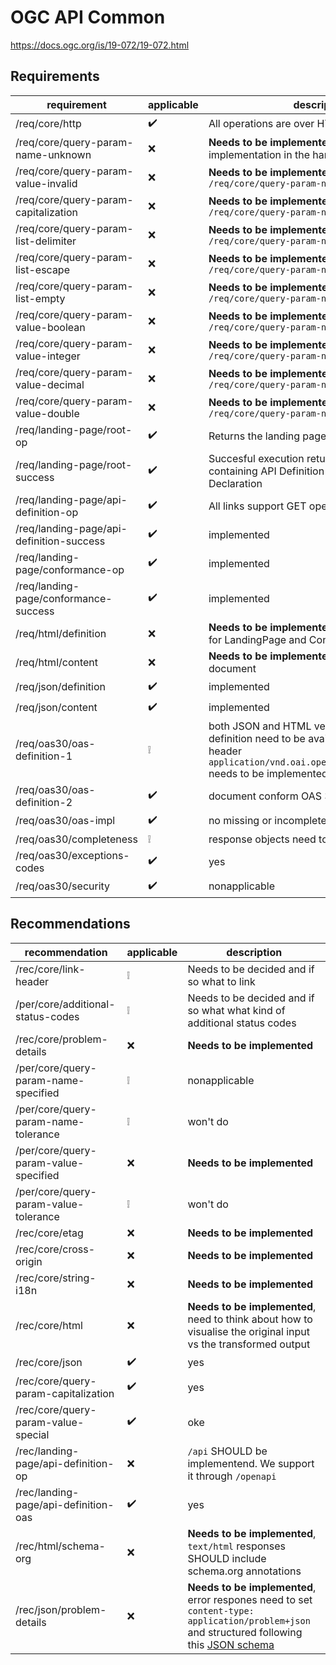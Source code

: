 # OGC API Common

<https://docs.ogc.org/is/19-072/19-072.html>

## Requirements

| requirement                              | applicable         | description                                                                                                                                                                       |
| ---------------------------------------- | ------------------ | --------------------------------------------------------------------------------------------------------------------------------------------------------------------------------- |
| /req/core/http                           | :heavy_check_mark: | All operations are over HTTP(S)                                                                                                                                                   |
| /req/core/query-param-name-unknown       | :x:                | **Needs to be implemented**, correct implementation in the handling of query params                                                                                               |
| /req/core/query-param-value-invalid      | :x:                | **Needs to be implemented**, see `/req/core/query-param-name-unknown`                                                                                                             |
| /req/core/query-param-capitalization     | :x:                | **Needs to be implemented**, see `/req/core/query-param-name-unknown`                                                                                                             |
| /req/core/query-param-list-delimiter     | :x:                | **Needs to be implemented**, see `/req/core/query-param-name-unknown`                                                                                                             |
| /req/core/query-param-list-escape        | :x:                | **Needs to be implemented**, see `/req/core/query-param-name-unknown`                                                                                                             |
| /req/core/query-param-list-empty         | :x:                | **Needs to be implemented**, see `/req/core/query-param-name-unknown`                                                                                                             |
| /req/core/query-param-value-boolean      | :x:                | **Needs to be implemented**, see `/req/core/query-param-name-unknown`                                                                                                             |
| /req/core/query-param-value-integer      | :x:                | **Needs to be implemented**, see `/req/core/query-param-name-unknown`                                                                                                             |
| /req/core/query-param-value-decimal      | :x:                | **Needs to be implemented**, see `/req/core/query-param-name-unknown`                                                                                                             |
| /req/core/query-param-value-double       | :x:                | **Needs to be implemented**, see `/req/core/query-param-name-unknown`                                                                                                             |
| /req/landing-page/root-op                | :heavy_check_mark: | Returns the landing page                                                                                                                                                          |
| /req/landing-page/root-success           | :heavy_check_mark: | Succesful execution returns a 200 response containing API Definition en Conformance Declaration                                                                                   |
| /req/landing-page/api-definition-op      | :heavy_check_mark: | All links support GET operation                                                                                                                                                   |
| /req/landing-page/api-definition-success | :heavy_check_mark: | implemented                                                                                                                                                                       |
| /req/landing-page/conformance-op         | :heavy_check_mark: | implemented                                                                                                                                                                       |
| /req/landing-page/conformance-success    | :heavy_check_mark: | implemented                                                                                                                                                                       |
| /req/html/definition                     | :x:                | **Needs to be implemented**, `text/html` response for LandingPage and Conformance documents                                                                                       |
| /req/html/content                        | :x:                | **Needs to be implemented**, returns HTML5 document                                                                                                                               |
| /req/json/definition                     | :heavy_check_mark: | implemented                                                                                                                                                                       |
| /req/json/content                        | :heavy_check_mark: | implemented                                                                                                                                                                       |
| /req/oas30/oas-definition-1              | :grey_exclamation: | both JSON and HTML version of the API definition need to be available. The response header `application/vnd.oai.openapi+json;version=3.0` needs to be implemented for the OAS doc |
| /req/oas30/oas-definition-2              | :heavy_check_mark: | document conform OAS 3.0                                                                                                                                                          |
| /req/oas30/oas-impl                      | :heavy_check_mark: | no missing or incomplete api operations                                                                                                                                           |
| /req/oas30/completeness                  | :grey_exclamation: | response objects need to be defined                                                                                                                                               |
| /req/oas30/exceptions-codes              | :heavy_check_mark: | yes                                                                                                                                                                               |
| /req/oas30/security                      | :heavy_check_mark: | nonapplicable                                                                                                                                                                     |

## Recommendations

| recommendation                        | applicable         | description                                                                                                                                                                                                                                          |
| ------------------------------------- | ------------------ | ---------------------------------------------------------------------------------------------------------------------------------------------------------------------------------------------------------------------------------------------------- |
| /rec/core/link-header                 | :grey_exclamation: | Needs to be decided and if so what to link                                                                                                                                                                                                           |
| /per/core/additional-status-codes     | :grey_exclamation: | Needs to be decided and if so what what kind of additional status codes                                                                                                                                                                              |
| /rec/core/problem-details             | :x:                | **Needs to be implemented**                                                                                                                                                                                                                          |
| /per/core/query-param-name-specified  | :grey_exclamation: | nonapplicable                                                                                                                                                                                                                                        |
| /per/core/query-param-name-tolerance  | :grey_exclamation: | won't do                                                                                                                                                                                                                                             |
| /per/core/query-param-value-specified | :x:                | **Needs to be implemented**                                                                                                                                                                                                                          |
| /per/core/query-param-value-tolerance | :grey_exclamation: | won't do                                                                                                                                                                                                                                             |
| /rec/core/etag                        | :x:                | **Needs to be implemented**                                                                                                                                                                                                                          |
| /rec/core/cross-origin                | :x:                | **Needs to be implemented**                                                                                                                                                                                                                          |
| /rec/core/string-i18n                 | :x:                | **Needs to be implemented**                                                                                                                                                                                                                          |
| /rec/core/html                        | :x:                | **Needs to be implemented**, need to think about how to visualise the original input vs the transformed output                                                                                                                                       |
| /rec/core/json                        | :heavy_check_mark: | yes                                                                                                                                                                                                                                                  |
| /rec/core/query-param-capitalization  | :heavy_check_mark: | yes                                                                                                                                                                                                                                                  |
| /rec/core/query-param-value-special   | :heavy_check_mark: | oke                                                                                                                                                                                                                                                  |
| /rec/landing-page/api-definition-op   | :x:                | `/api` SHOULD be implementend. We support it through `/openapi`                                                                                                                                                                                      |
| /rec/landing-page/api-definition-oas  | :heavy_check_mark: | yes                                                                                                                                                                                                                                                  |
| /rec/html/schema-org                  | :x:                | **Needs to be implemented**, `text/html` responses SHOULD include schema.org annotations                                                                                                                                                             |
| /rec/json/problem-details             | :x:                | **Needs to be implemented**, error respones need to set `content-type: application/problem+json` and structured following this [JSON schema](https://github.com/opengeospatial/ogcapi-common/blob/master/collections/openapi/schemas/exception.json) |
